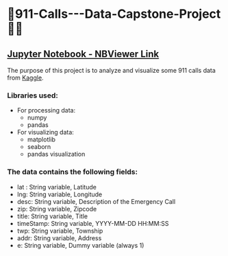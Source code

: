 # 👮‍911-Calls---Data-Capstone-Project👮‍♀️

## [Jupyter Notebook - NBViewer Link](https://nbviewer.jupyter.org/github/Madhur6234/911-Calls---Data-Capstone-Project/blob/master/911%20Calls%20-%20Data%20Capstone%20Project.ipynb)

The purpose of this project is to analyze and visualize some 911 calls data from [Kaggle](https://www.kaggle.com/mchirico/montcoalert).

### Libraries used:
* For processing data:
    * numpy
    * pandas
* For visualizing data:
    * matplotlib
    * seaborn
    * pandas visualization

### The data contains the following fields:
* lat : String variable, Latitude
* lng: String variable, Longitude
* desc: String variable, Description of the Emergency Call
* zip: String variable, Zipcode
* title: String variable, Title
* timeStamp: String variable, YYYY-MM-DD HH:MM:SS
* twp: String variable, Township
* addr: String variable, Address
* e: String variable, Dummy variable (always 1)
